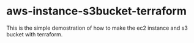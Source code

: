 # aws-instance-s3bucket-terraform
This is the simple demostration of how to make the ec2 instance and s3 bucket with terraform. 

